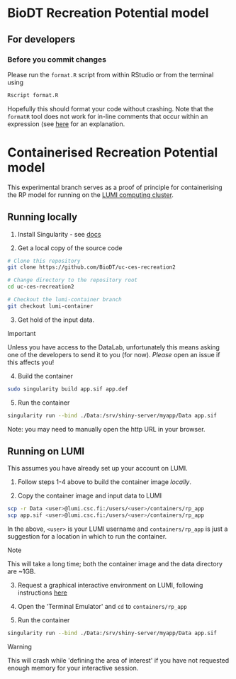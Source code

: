 # BioDT Recreation Potential model

## For developers

### Before you commit changes

Please run the `format.R` script from within RStudio or from the terminal using

```sh
Rscript format.R
```

Hopefully this should format your code without crashing.
Note that the `formatR` tool does not work for in-line comments that occur within an expression (see [here](https://yihui.org/formatr/#inline-comments-after-an-incomplete-expression-or) for an explanation.



# Containerised Recreation Potential model

This experimental branch serves as a proof of principle for containerising the RP model for running on the [LUMI computing cluster](https://lumi-supercomputer.eu/).


## Running locally

1. Install Singularity - see [docs](https://sylabs.io/docs/#latestver)

2. Get a local copy of the source code

```sh
# Clone this repository
git clone https://github.com/BioDT/uc-ces-recreation2

# Change directory to the repository root
cd uc-ces-recreation2

# Checkout the lumi-container branch
git checkout lumi-container
```

3. Get hold of the input data.

> [!IMPORTANT]
> Unless you have access to the DataLab, unfortunately this means asking one of the developers to send it to you (for now). _Please_ open an issue if this affects you!

4. Build the container

```sh
sudo singularity build app.sif app.def
```

5. Run the container

```sh
singularity run --bind ./Data:/srv/shiny-server/myapp/Data app.sif
```

Note: you may need to manually open the http URL in your browser.


## Running on LUMI

This assumes you have already set up your account on LUMI.

1. Follow steps 1-4 above to build the container image _locally_.

2. Copy the container image and input data to LUMI

```sh
scp -r Data <user>@lumi.csc.fi:/users/<user>/containers/rp_app
scp app.sif <user>@lumi.csc.fi:/users/<user>/containers/rp_app
```

In the above, `<user>` is your LUMI username and `containers/rp_app` is just a suggestion for a location in which to run the container.

> [!NOTE]
> This will take a long time; both the container image and the data directory are ~1GB.

3. Request a graphical interactive environment on LUMI, following instructions [here](https://docs.lumi-supercomputer.eu/runjobs/webui/interactive-apps/)

4. Open the 'Terminal Emulator' and `cd` to `containers/rp_app`

5. Run the container

```sh
singularity run --bind ./Data:/srv/shiny-server/myapp/Data app.sif
```

> [!WARNING]
> This will crash while 'defining the area of interest' if you have not requested enough memory for your interactive session.


